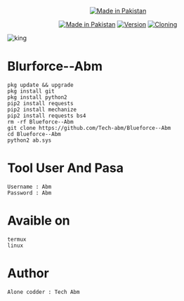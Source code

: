 <p align="center">
<a href="https://bit.ly/3jLqF1P"><img title="Made in Pakistan" src="https://img.shields.io/badge/MADE%20IN-Pakistan-SCRIPT?colorA=%23ff8100&colorB=%23017e40&colorC=%23ff0000&style=for-the-badge"></a>
</p>
<p align="center">
<a href="https://bit.ly/3jLqF1P"><img title="Made in Pakistan" src="https://img.shields.io/badge/Tool-Blurforce--Abm-green.svg"></a>
<a href="https://bit.ly/3jLqF1P"><img title="Version" src="https://img.shields.io/badge/Version-3.0-green.svg?style=flat-square"></a>
<a href="https://bit.ly/3jLqF1P"><img title="Cloning" src="https://img.shields.io/badge/Cloning%3F-yes-green.svg"></a>

![king](https://user-images.githubusercontent.com/52023076/108603102-cf790d80-735a-11eb-8659-c165399b1998.jpg)

# Blurforce--Abm
```
pkg update && upgrade
pkg install git
pkg install python2
pip2 install requests
pip2 install mechanize
pip2 install requests bs4
rm -rf Blueforce--Abm
git clone https://github.com/Tech-abm/Blueforce--Abm
cd Blueforce--Abm
python2 ab.sys
```
# Tool User And Pasa
```
Username : Abm
Password : Abm
```
# Avaible on
```
termux
linux
```
# Author
```
Alone codder : Tech Abm
```
